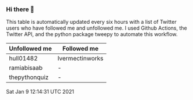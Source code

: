 ### Hi there 👋

This table is automatically updated every six hours with a list of Twitter users who have followed me and unfollowed me. I used Github Actions, the Twitter API, and the python package tweepy to automate this workflow.

| Unfollowed me |  Followed me |
| --- | --- |
|hull01482|Ivermectinworks|
|ramiabisaab|-|
|thepythonquiz|-|
Sat Jan  9 12:14:31 UTC 2021
